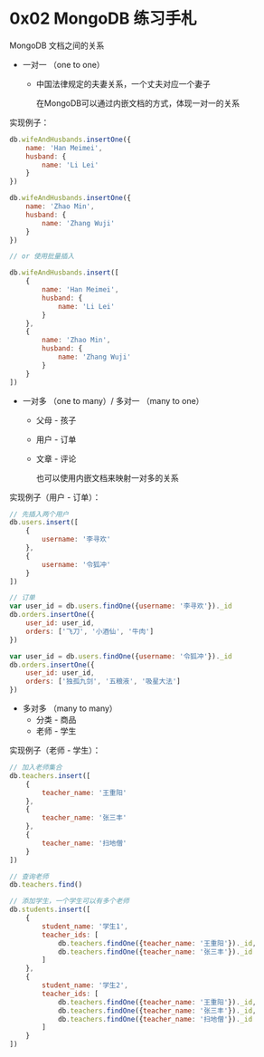 # 0x02 MongoDB 练习手札

MongoDB 文档之间的关系

- 一对一 （one to one）

  - 中国法律规定的夫妻关系，一个丈夫对应一个妻子

    在MongoDB可以通过内嵌文档的方式，体现一对一的关系

实现例子：

```javascript
db.wifeAndHusbands.insertOne({
    name: 'Han Meimei',
    husband: {
        name: 'Li Lei'
    }
})

db.wifeAndHusbands.insertOne({
    name: 'Zhao Min',
    husband: {
        name: 'Zhang Wuji'
    }
})

// or 使用批量插入

db.wifeAndHusbands.insert([
    {
        name: 'Han Meimei',
        husband: {
            name: 'Li Lei'
        }
    },
    {
        name: 'Zhao Min',
        husband: {
            name: 'Zhang Wuji'
        }
    }
])
```

- 一对多 （one to many）/ 多对一 （many to one）

  - 父母 - 孩子

  - 用户 - 订单

  - 文章 - 评论

    也可以使用内嵌文档来映射一对多的关系

实现例子（用户 - 订单）：

```javascript
// 先插入两个用户
db.users.insert([
    {
        username: '李寻欢'
    },
    {
        username: '令狐冲'
    }
])

// 订单
var user_id = db.users.findOne({username: '李寻欢'})._id
db.orders.insertOne({
    user_id: user_id,
    orders: ['飞刀', '小酒仙', '牛肉']
})

var user_id = db.users.findOne({username: '令狐冲'})._id
db.orders.insertOne({
    user_id: user_id,
    orders: ['独孤九剑', '五粮液', '吸星大法']
})
```

- 多对多 （many to many）
  - 分类 - 商品
  - 老师 - 学生

实现例子（老师 - 学生）：

```javascript
// 加入老师集合
db.teachers.insert([
	{
		teacher_name: '王重阳'
	},
	{
		teacher_name: '张三丰'
	},
	{
		teacher_name: '扫地僧'
	}
])

// 查询老师
db.teachers.find()

// 添加学生，一个学生可以有多个老师
db.students.insert([
    {
        student_name: '学生1',
        teacher_ids: [
            db.teachers.findOne({teacher_name: '王重阳'})._id,
            db.teachers.findOne({teacher_name: '张三丰'})._id
        ]
    },
    {
        student_name: '学生2',
        teacher_ids: [
            db.teachers.findOne({teacher_name: '王重阳'})._id,
            db.teachers.findOne({teacher_name: '张三丰'})._id,
            db.teachers.findOne({teacher_name: '扫地僧'})._id
        ]
    }
])
```



